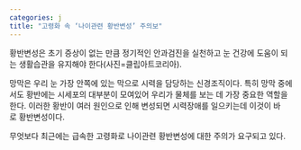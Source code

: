 ```yaml
---
categories: j
title: "고령화 속 ‘나이관련 황반변성’ 주의보"
---
```

황반변성은 초기 증상이 없는 만큼 정기적인 안과검진을 실천하고 눈 건강에 도움이 되는 생활습관을 유지해야 한다(사진=클립아트코리아).&nbsp;



망막은 우리 눈&nbsp;가장 안쪽에 있는 막으로 시력을 담당하는 신경조직이다. 특히 망막 중에서도 황반에는 시세포의 대부분이 모여있어 우리가 물체를 보는 데 가장 중요한 역할을 한다. 이러한 황반이&nbsp;여러 원인으로 인해 변성되면&nbsp;시력장애를 일으키는데 이것이 바로&nbsp;황반변성이다.

무엇보다 최근에는 급속한 고령화로 나이관련 황반변성에 대한 주의가 요구되고 있다.